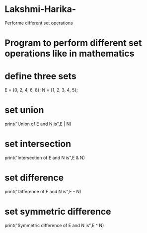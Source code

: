 # Lakshmi-Harika-
Performe different set operations 

# Program to perform different set operations like in mathematics 

# define three sets
E = {0, 2, 4, 6, 8};
N = {1, 2, 3, 4, 5}; 

# set union
print("Union of E and N is",E | N) 

# set intersection
print("Intersection of E and N is",E & N) 

# set difference
print("Difference of E and N is",E - N) 

# set symmetric difference
print("Symmetric difference of E and N is",E ^ N)

